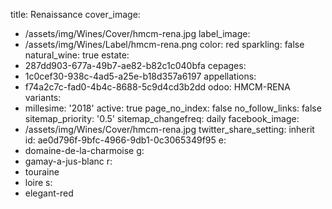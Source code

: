 title: Renaissance
cover_image:
  - /assets/img/Wines/Cover/hmcm-rena.jpg
label_image:
  - /assets/img/Wines/Label/hmcm-rena.png
color: red
sparkling: false
natural_wine: true
estate:
  - 287dd903-677a-49b7-ae82-b82c1c040bfa
cepages:
  - 1c0cef30-938c-4ad5-a25e-b18d357a6197
appellations:
  - f74a2c7c-fad0-4b4c-8688-5c9d4cd3b2dd
odoo: HMCM-RENA
variants:
  -
    millesime: '2018'
    active: true
page_no_index: false
no_follow_links: false
sitemap_priority: '0.5'
sitemap_changefreq: daily
facebook_image:
  - /assets/img/Wines/Cover/hmcm-rena.jpg
twitter_share_setting: inherit
id: ae0d796f-9bfc-4966-9db1-0c3065349f95
e:
  - domaine-de-la-charmoise
g:
  - gamay-a-jus-blanc
r:
  - touraine
  - loire
s:
  - elegant-red
